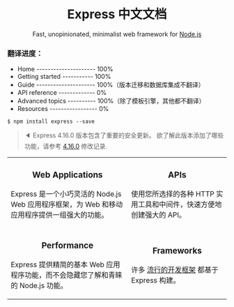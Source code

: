 <h1 align="center">Express 中文文档</h1>

<p align="center">Fast, unopinionated, minimalist web framework for <a href="https://nodejs.org/en/">Node.js</a></p>

<h3>翻译进度：</h3>

  - Home --------------------- 100%
  - Getting started ----------- 100%
  - Guide --------------------- 100%（版本迁移和数据库集成不翻译）
  - API reference ------------- 0%
  - Advanced topics ---------- 100%（除了模板引擎，其他都不翻译）
  - Resources ----------------- 0%

```
$ npm install express --save
```

> :speaker: Express 4.16.0 版本包含了重要的安全更新。
欲了解此版本添加了哪些功能，请参考 [4.16.0](http://www.expressjs.com.cn/changelog/4x.html#4.16.0) 修改记录.

<table>
  <tbody>
    <tr>
      <td valign="middle">
        <h3 align="center">Web Applications</h3>
        <p>Express 是一个小巧灵活的 Node.js Web 应用程序框架，为 Web 和移动应用程序提供一组强大的功能。</p>
      </td>
      <td valign="middle">
        <h3 align="center">APIs</h3>
        <p>使用您所选择的各种 HTTP 实用工具和中间件，快速方便地创建强大的 API。</p>
      </td>
    </tr><tr></tr>
    <tr>
      <td valign="middle">
        <h3 align="center">Performance</h3>
        <p>Express 提供精简的基本 Web 应用程序功能，而不会隐藏您了解和青睐的 Node.js 功能。</p>
      </td>
      <td valign="middle">
        <h3 align="center">Frameworks</h3>
        <p>许多 <a href="http://expressjs.com/en/resources/frameworks.html">流行的开发框架</a> 都基于 Express 构建。</p>
      </td>
    </tr>
  </tbody>
</table>
